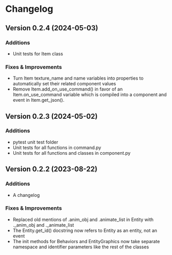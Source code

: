 # Changelog


## Version 0.2.4 (2024-05-03)

### Additions
* Unit tests for Item class

### Fixes & Improvements
* Turn Item texture_name and name variables into properties to automatically set their related component values
* Remove Item.add_on_use_command() in favor of an Item.on_use_command variable which is compiled into a component and event in Item.get_json().


## Version 0.2.3 (2024-05-02)

### Additions
* pytest unit test folder
* Unit tests for all functions in command.py
* Unit tests for all functions and classes in component.py


## Version 0.2.2 (2023-08-22)

### Additions
* A changelog

### Fixes & Improvements
* Replaced old mentions of .anim_obj and .animate_list in Entity with ._anim_obj and ._animate_list
* The Entity.get_id() docstring now refers to Entity as an entity, not an event
* The init methods for Behaviors and EntityGraphics now take separate namespace and identifier parameters like the rest of the classes
